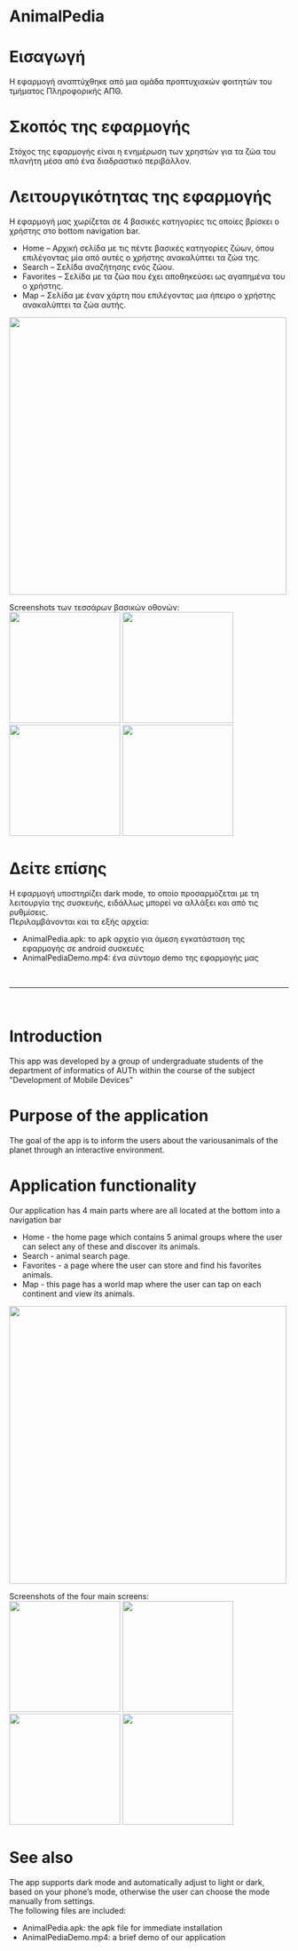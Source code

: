 # AnimalPedia

# Εισαγωγή
Η εφαρμογή αναπτύχθηκε από μια ομάδα προπτυχιακών φοιτητών του τμήματος Πληροφορικής ΑΠΘ.

# Σκοπός της εφαρμογής
Στόχος της εφαρμογής είναι η ενημέρωση των χρηστών για τα ζώα του πλανήτη μέσα από ένα διαδραστικό περιβάλλον. 

# Λειτουργικότητας της εφαρμογής 
Η εφαρμογή μας χωρίζεται σε 4 βασικές κατηγορίες τις οποίες βρίσκει ο χρήστης στο bottom navigation bar.
- Home – Αρχική σελίδα με τις πέντε βασικές κατηγορίες ζώων, όπου επιλέγοντας μία από αυτές ο χρήστης ανακαλύπτει τα ζώα της.
- Search – Σελίδα αναζήτησης ενός ζώου.
- Favorites – Σελίδα με τα ζώα που έχει αποθηκεύσει ως αγαπημένα του ο χρήστης.
- Map – Σελίδα με έναν χάρτη που επιλέγοντας μια ήπειρο ο χρήστης ανακαλύπτει τα ζώα αυτής.<br>
<img src="https://user-images.githubusercontent.com/56198786/129361414-73592aef-ed4f-4909-9699-686110cf31fc.png" width="500">

Screenshots των τεσσάρων βασικών οθονών:<br>
<img src="https://user-images.githubusercontent.com/56198786/129361469-53863684-f429-424a-8652-119c0098033a.jpg" width="200">
<img src="https://user-images.githubusercontent.com/56198786/129361474-46663912-54f8-405d-8d77-a4d28ea16312.jpg" width="200">
<img src="https://user-images.githubusercontent.com/56198786/129361495-1c2e7fb8-515e-4a35-afa5-dd155a9faee8.jpg" width="200">
<img src="https://user-images.githubusercontent.com/56198786/129361512-e8c18da5-cc82-4095-b3dd-cdcdf55963f3.jpg" width="200">

# Δείτε επίσης
Η εφαρμογή υποστηρίζει dark mode, το οποίο προσαρμόζεται με τη λειτουργία της συσκευής, ειδάλλως μπορεί να αλλάξει και από τις ρυθμίσεις.<br>
Περιλαμβάνονται και τα εξής αρχεία:
- AnimalPedia.apk: το apk αρχείο για άμεση εγκατάσταση της εφαρμογής σε android συσκευές
- AnimalPediaDemo.mp4: ένα σύντομο demo της εφαρμογής μας 

<br>
<hr>
<br>

# Introduction
This app was developed by a group of undergraduate students of the department of informatics of AUTh within the course of the
subject "Development of Mobile Devices"

# Purpose of the application
The goal of the app is to inform the users about the variousanimals of the planet through an interactive environment.

# Application functionality
Our application has 4 main parts where are all located at the bottom into a navigation bar
- Home - the home page which contains 5 animal groups where the user can select any of these and discover its animals.
- Search - animal search page. 
- Favorites - a page where the user can store and find his favorites animals. 
- Map - this page has a world map where the user can tap on each continent and view its animals. <br>
<img src="https://user-images.githubusercontent.com/56198786/129361414-73592aef-ed4f-4909-9699-686110cf31fc.png" width="500">

Screenshots of the four main screens:<br>
<img src="https://user-images.githubusercontent.com/56198786/129361469-53863684-f429-424a-8652-119c0098033a.jpg" width="200">
<img src="https://user-images.githubusercontent.com/56198786/129361474-46663912-54f8-405d-8d77-a4d28ea16312.jpg" width="200">
<img src="https://user-images.githubusercontent.com/56198786/129361495-1c2e7fb8-515e-4a35-afa5-dd155a9faee8.jpg" width="200">
<img src="https://user-images.githubusercontent.com/56198786/129361512-e8c18da5-cc82-4095-b3dd-cdcdf55963f3.jpg" width="200">

# See also
The app supports dark mode and automatically adjust to light or dark, based on your phone’s mode, otherwise the user can choose the mode manually from settings.<br>
The following files are included:
-  AnimalPedia.apk: the apk file for immediate installation
- AnimalPediaDemo.mp4: a brief demo of our application<br>

